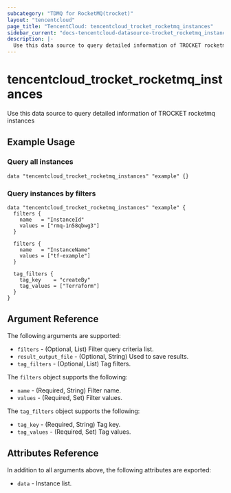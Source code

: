 ```yaml
---
subcategory: "TDMQ for RocketMQ(trocket)"
layout: "tencentcloud"
page_title: "TencentCloud: tencentcloud_trocket_rocketmq_instances"
sidebar_current: "docs-tencentcloud-datasource-trocket_rocketmq_instances"
description: |-
  Use this data source to query detailed information of TROCKET rocketmq instances
---
```


# tencentcloud_trocket_rocketmq_instances

Use this data source to query detailed information of TROCKET rocketmq instances

## Example Usage

### Query all instances

```hcl
data "tencentcloud_trocket_rocketmq_instances" "example" {}
```

### Query instances by filters

```hcl
data "tencentcloud_trocket_rocketmq_instances" "example" {
  filters {
    name   = "InstanceId"
    values = ["rmq-1n58qbwg3"]
  }

  filters {
    name   = "InstanceName"
    values = ["tf-example"]
  }

  tag_filters {
    tag_key    = "createBy"
    tag_values = ["Terraform"]
  }
}
```

## Argument Reference

The following arguments are supported:

* `filters` - (Optional, List) Filter query criteria list.
* `result_output_file` - (Optional, String) Used to save results.
* `tag_filters` - (Optional, List) Tag filters.

The `filters` object supports the following:

* `name` - (Required, String) Filter name.
* `values` - (Required, Set) Filter values.

The `tag_filters` object supports the following:

* `tag_key` - (Required, String) Tag key.
* `tag_values` - (Required, Set) Tag values.

## Attributes Reference

In addition to all arguments above, the following attributes are exported:

* `data` - Instance list.


